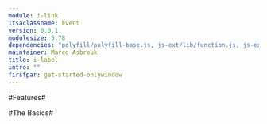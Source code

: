 ```yaml
---
module: i-link
itsaclassname: Event
version: 0.0.1
modulesize: 5.78
dependencies: "polyfill/polyfill-base.js, js-ext/lib/function.js, js-ext/lib/object.js, utils, event"
maintainer: Marco Asbreuk
title: i-label
intro: ""
firstpar: get-started-onlywindow
---
```


#Features#


#The Basics#

